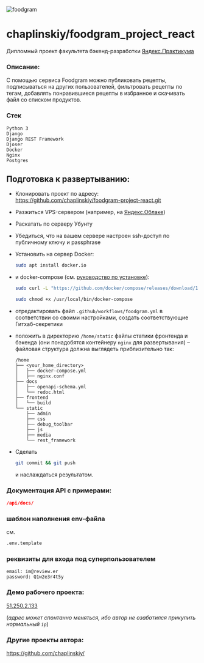 ![foodgram](https://github.com/chaplinskiy/foodgram-project-react/actions/workflows/foodgram.yml/badge.svg)

# chaplinskiy/foodgram_project_react
Дипломный проект факультета бэкенд-разработки [Яндекс.Практикума](https://practicum.yandex.ru/backend-developer)

### Описание:
С помощью сервиса Foodgram можно публиковать рецепты, подписываться на других пользователей, фильтровать рецепты по тегам, добавлять понравившиеся рецепты в избранное и скачивать файл со списком продуктов.

### Стек
```
Python 3
Django
Django REST Framework
Djoser
Docker
Nginx
Postgres
```
## Подготовка к развертыванию:
- Клонировать проект по адресу: https://github.com/chaplinskiy/foodgram-project-react.git
- Разжиться VPS-сервером (например, на [Яндекс.Облаке](cloud.yandex.ru/))
- Раскатать по серверу Убунту
- Убедиться, что на вашем сервере настроен ssh-доступ по публичному ключу и passphrase
- Установить на сервер Docker:
    ```bash
    sudo apt install docker.io
    ```
- и docker-compose (см. [руководство по установке](https://docs.docker.com/compose/install/)):
    ```bash
    sudo curl -L "https://github.com/docker/compose/releases/download/1.29.2/docker-compose-$(uname -s)-$(uname -m)" -o /usr/local/bin/docker-compose
    ```
    ```bash
    sudo chmod +x /usr/local/bin/docker-compose
    ```
- отредактировать файл ```.github/workflows/foodgram.yml``` в соответствии со своими настройками, создать соответствующие Гитхаб-секретики
- положить в директорию ```/home/static``` файлы статики фронтенда и бэкенда (они понадобятся контейнеру ```nginx``` для развертывания) – файловая структура должна выглядеть приблизительно так:

    ```
    /home
    ├── <your_home_directory>
    │   ├── docker-compose.yml
    │   ├── nginx.conf
    ├── docs
    │   ├── openapi-schema.yml
    │   └── redoc.html
    ├── frontend
    │   └── build
    └── static
        ├── admin
        ├── css
        ├── debug_toolbar
        ├── js
        ├── media
        └── rest_framework
    ```
- Сделать 
    ```bash
    git commit && git push
    ``` 
    и наслаждаться результатом.

### Документация API с примерами:

```json
/api/docs/
```

### шаблон наполнения env-файла
см.
```bash
.env.template
```

### реквизиты для входа под суперпользователем
```
email: im@review.er
password: Q1w2e3r4t5y
```

### Демо рабочего проекта:
[51.250.2.133](http://51.250.2.133/)

(*адрес может спонтанно меняться, ибо автор не озаботился прикупить нормальный ```ip```*)

### Другие проекты автора:
https://github.com/chaplinskiy/
